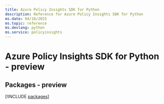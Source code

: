 ```yaml
---
title: Azure Policy Insights SDK for Python
description: Reference for Azure Policy Insights SDK for Python
ms.date: 04/10/2025
ms.topic: reference
ms.devlang: python
ms.service: policyinsights
---
```

# Azure Policy Insights SDK for Python - preview
## Packages - preview
[!INCLUDE [packages](policy-insights-index.md)]